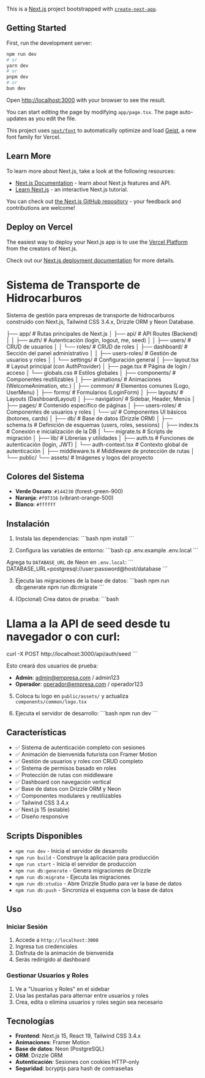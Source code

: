 This is a [Next.js](https://nextjs.org) project bootstrapped with [`create-next-app`](https://nextjs.org/docs/app/api-reference/cli/create-next-app).

## Getting Started

First, run the development server:

```bash
npm run dev
# or
yarn dev
# or
pnpm dev
# or
bun dev
```

Open [http://localhost:3000](http://localhost:3000) with your browser to see the result.

You can start editing the page by modifying `app/page.tsx`. The page auto-updates as you edit the file.

This project uses [`next/font`](https://nextjs.org/docs/app/building-your-application/optimizing/fonts) to automatically optimize and load [Geist](https://vercel.com/font), a new font family for Vercel.

## Learn More

To learn more about Next.js, take a look at the following resources:

- [Next.js Documentation](https://nextjs.org/docs) - learn about Next.js features and API.
- [Learn Next.js](https://nextjs.org/learn) - an interactive Next.js tutorial.

You can check out [the Next.js GitHub repository](https://github.com/vercel/next.js) - your feedback and contributions are welcome!

## Deploy on Vercel

The easiest way to deploy your Next.js app is to use the [Vercel Platform](https://vercel.com/new?utm_medium=default-template&filter=next.js&utm_source=create-next-app&utm_campaign=create-next-app-readme) from the creators of Next.js.

Check out our [Next.js deployment documentation](https://nextjs.org/docs/app/building-your-application/deploying) for more details.

# Sistema de Transporte de Hidrocarburos

Sistema de gestión para empresas de transporte de hidrocarburos construido con Next.js, Tailwind CSS 3.4.x, Drizzle ORM y Neon Database.

├── app/                      # Rutas principales de Next.js
│   ├── api/                  # API Routes (Backend)
│   │   ├── auth/             # Autenticación (login, logout, me, seed)
│   │   ├── users/            # CRUD de usuarios
│   │   └── roles/            # CRUD de roles
│   ├── dashboard/            # Sección del panel administrativo
│   │   ├── users-roles/      # Gestión de usuarios y roles
│   │   └── settings/         # Configuración general
│   ├── layout.tsx            # Layout principal (con AuthProvider)
│   ├── page.tsx              # Página de login / acceso
│   └── globals.css           # Estilos globales
│
├── components/               # Componentes reutilizables
│   ├── animations/           # Animaciones (WelcomeAnimation, etc.)
│   ├── common/               # Elementos comunes (Logo, UserMenu)
│   ├── forms/                # Formularios (LoginForm)
│   ├── layouts/              # Layouts (DashboardLayout)
│   ├── navigation/           # Sidebar, Header, Menús
│   ├── pages/                # Contenido específico de páginas
│   ├── users-roles/          # Componentes de usuarios y roles
│   └── ui/                   # Componentes UI básicos (botones, cards)
│
├── db/                       # Base de datos (Drizzle ORM)
│   ├── schema.ts             # Definición de esquemas (users, roles, sessions)
│   ├── index.ts              # Conexión e inicialización de la DB
│   └── migrate.ts            # Scripts de migración
│
├── lib/                      # Librerías y utilidades
│   ├── auth.ts               # Funciones de autenticación (login, JWT)
│   └── auth-context.tsx      # Contexto global de autenticación
│
├── middleware.ts             # Middleware de protección de rutas
│
└── public/
    └── assets/               # Imágenes y logos del proyecto

## Colores del Sistema

- **Verde Oscuro**: `#144230` (forest-green-900)
- **Naranja**: `#f97316` (vibrant-orange-500)
- **Blanco**: `#ffffff`

## Instalación

1. Instala las dependencias:
\`\`\`bash
npm install
\`\`\`

2. Configura las variables de entorno:
\`\`\`bash
cp .env.example .env.local
\`\`\`

Agrega tu `DATABASE_URL` de Neon en `.env.local`:
\`\`\`
DATABASE_URL=postgresql://user:password@host/database
\`\`\`

3. Ejecuta las migraciones de la base de datos:
\`\`\`bash
npm run db:generate
npm run db:migrate
\`\`\`

4. (Opcional) Crea datos de prueba:
\`\`\`bash
# Llama a la API de seed desde tu navegador o con curl:
curl -X POST http://localhost:3000/api/auth/seed
\`\`\`

Esto creará dos usuarios de prueba:
- **Admin**: admin@empresa.com / admin123
- **Operador**: operador@empresa.com / operador123

5. Coloca tu logo en `public/assets/` y actualiza `components/common/logo.tsx`

6. Ejecuta el servidor de desarrollo:
\`\`\`bash
npm run dev
\`\`\`

## Características

- ✅ Sistema de autenticación completo con sesiones
- ✅ Animación de bienvenida futurista con Framer Motion
- ✅ Gestión de usuarios y roles con CRUD completo
- ✅ Sistema de permisos basado en roles
- ✅ Protección de rutas con middleware
- ✅ Dashboard con navegación vertical
- ✅ Base de datos con Drizzle ORM y Neon
- ✅ Componentes modulares y reutilizables
- ✅ Tailwind CSS 3.4.x
- ✅ Next.js 15 (estable)
- ✅ Diseño responsive

## Scripts Disponibles

- `npm run dev` - Inicia el servidor de desarrollo
- `npm run build` - Construye la aplicación para producción
- `npm run start` - Inicia el servidor de producción
- `npm run db:generate` - Genera migraciones de Drizzle
- `npm run db:migrate` - Ejecuta las migraciones
- `npm run db:studio` - Abre Drizzle Studio para ver la base de datos
- `npm run db:push` - Sincroniza el esquema con la base de datos

## Uso

### Iniciar Sesión
1. Accede a `http://localhost:3000`
2. Ingresa tus credenciales
3. Disfruta de la animación de bienvenida
4. Serás redirigido al dashboard

### Gestionar Usuarios y Roles
1. Ve a "Usuarios y Roles" en el sidebar
2. Usa las pestañas para alternar entre usuarios y roles
3. Crea, edita o elimina usuarios y roles según sea necesario

## Tecnologías

- **Frontend**: Next.js 15, React 19, Tailwind CSS 3.4.x
- **Animaciones**: Framer Motion
- **Base de datos**: Neon (PostgreSQL)
- **ORM**: Drizzle ORM
- **Autenticación**: Sesiones con cookies HTTP-only
- **Seguridad**: bcryptjs para hash de contraseñas
